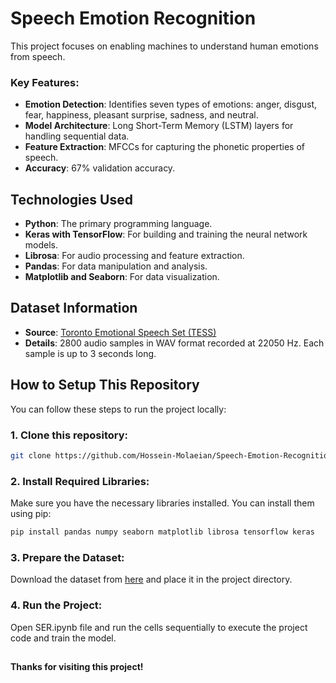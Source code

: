 # Speech Emotion Recognition

This project focuses on enabling machines to understand human emotions from speech.

### Key Features:

- **Emotion Detection**: Identifies seven types of emotions: anger, disgust, fear, happiness, pleasant surprise, sadness, and neutral.
- **Model Architecture**: Long Short-Term Memory (LSTM) layers for handling sequential data.
- **Feature Extraction**: MFCCs for capturing the phonetic properties of speech.
- **Accuracy**: 67% validation accuracy.

## Technologies Used

- **Python**: The primary programming language.
- **Keras with TensorFlow**: For building and training the neural network models.
- **Librosa**: For audio processing and feature extraction.
- **Pandas**: For data manipulation and analysis.
- **Matplotlib and Seaborn**: For data visualization.

## Dataset Information

- **Source**: [Toronto Emotional Speech Set (TESS)](https://www.kaggle.com/ejlok1/toronto-emotional-speech-set-tess)
- **Details**: 2800 audio samples in WAV format recorded at 22050 Hz. Each sample is up to 3 seconds long.

## How to Setup This Repository

You can follow these steps to run the project locally:

### 1. Clone this repository:

```bash
git clone https://github.com/Hossein-Molaeian/Speech-Emotion-Recognition.git
```

### 2. Install Required Libraries:

Make sure you have the necessary libraries installed. You can install them using pip:

```bash
pip install pandas numpy seaborn matplotlib librosa tensorflow keras
```

### 3. Prepare the Dataset:

Download the dataset from [here](https://www.kaggle.com/ejlok1/toronto-emotional-speech-set-tess) and place it in the project directory.

### 4. Run the Project:

Open SER.ipynb file and run the cells sequentially to execute the project code and train the model.

##

**Thanks for visiting this project!**
